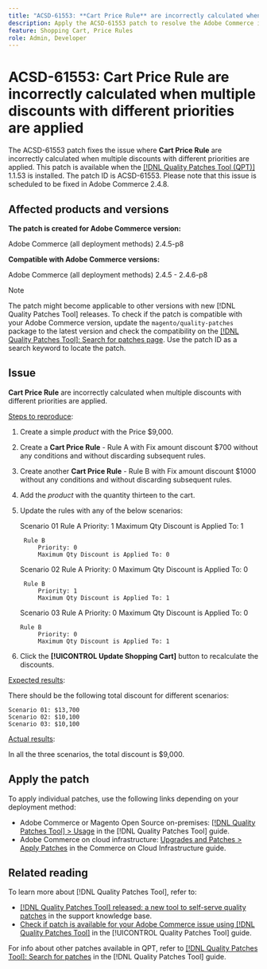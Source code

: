 ```yaml
---
title: "ACSD-61553: **Cart Price Rule** are incorrectly calculated when multiple discounts with different priorities are applied"
description: Apply the ACSD-61553 patch to resolve the Adobe Commerce issue where **Cart Price Rule** are incorrectly calculated when multiple discounts with different priorities are applied.
feature: Shopping Cart, Price Rules
role: Admin, Developer
---
```

# ACSD-61553: **Cart Price Rule** are incorrectly calculated when multiple discounts with different priorities are applied

The ACSD-61553 patch fixes the issue where **Cart Price Rule** are incorrectly calculated when multiple discounts with different priorities are applied. This patch is available when the [[!DNL Quality Patches Tool (QPT)]](https://experienceleague.adobe.com/en/docs/commerce-knowledge-base/kb/announcements/commerce-announcements/magento-quality-patches-released-new-tool-to-self-serve-quality-patches) 1.1.53 is installed. The patch ID is ACSD-61553. Please note that this issue is scheduled to be fixed in Adobe Commerce  2.4.8.

## Affected products and versions

**The patch is created for Adobe Commerce version:**

Adobe Commerce (all deployment methods) 2.4.5-p8

**Compatible with Adobe Commerce versions:**

Adobe Commerce (all deployment methods) 2.4.5 - 2.4.6-p8

>[!NOTE]
>
>The patch might become applicable to other versions with new [!DNL Quality Patches Tool] releases. To check if the patch is compatible with your Adobe Commerce version, update the `magento/quality-patches` package to the latest version and check the compatibility on the [[!DNL Quality Patches Tool]: Search for patches page](https://experienceleague.adobe.com/tools/commerce-quality-patches/index.html). Use the patch ID as a search keyword to locate the patch.

## Issue

**Cart Price Rule** are incorrectly calculated when multiple discounts with different priorities are applied.

<u>Steps to reproduce</u>:

1. Create a simple *product* with the Price $9,000.
1. Create a **Cart Price Rule** - Rule A with Fix amount discount $700 without any conditions and without discarding subsequent rules.
1. Create another **Cart Price Rule** - Rule B with Fix amount discount $1000 without any conditions and without discarding subsequent rules.
1. Add the *product* with the quantity thirteen to the cart.
1. Update the rules with any of the below scenarios:

    Scenario 01
        Rule A
            Priority: 1
            Maximum Qty Discount is Applied To: 1

        Rule B
            Priority: 0
            Maximum Qty Discount is Applied To: 0

    Scenario 02
        Rule A
            Priority: 0
            Maximum Qty Discount is Applied To: 0

        Rule B
            Priority: 1
            Maximum Qty Discount is Applied To: 1

    Scenario 03
        Rule A
            Priority: 0
            Maximum Qty Discount is Applied To: 0

       Rule B
            Priority: 0
            Maximum Qty Discount is Applied To: 1

1. Click the **[!UICONTROL Update Shopping Cart]** button to recalculate the discounts.


<u>Expected results</u>:

There should be the following total discount for different scenarios:

    Scenario 01: $13,700
    Scenario 02: $10,100
    Scenario 03: $10,100

<u>Actual results</u>:

In all the three scenarios, the total discount is $9,000.

## Apply the patch

To apply individual patches, use the following links depending on your deployment method:

* Adobe Commerce or Magento Open Source on-premises: [[!DNL Quality Patches Tool] > Usage](/help/tools/quality-patches-tool/usage.md) in the [!DNL Quality Patches Tool] guide.
* Adobe Commerce on cloud infrastructure: [Upgrades and Patches > Apply Patches](https://experienceleague.adobe.com/docs/commerce-cloud-service/user-guide/develop/upgrade/apply-patches.html) in the Commerce on Cloud Infrastructure guide.

## Related reading

To learn more about [!DNL Quality Patches Tool], refer to:

* [[!DNL Quality Patches Tool] released: a new tool to self-serve quality patches](https://experienceleague.adobe.com/en/docs/commerce-knowledge-base/kb/announcements/commerce-announcements/magento-quality-patches-released-new-tool-to-self-serve-quality-patches) in the support knowledge base.
* [Check if patch is available for your Adobe Commerce issue using [!DNL Quality Patches Tool]](/help/tools/quality-patches-tool/patches-available-in-qpt/check-patch-for-magento-issue-with-magento-quality-patches.md) in the [!UICONTROL Quality Patches Tool] guide.


For info about other patches available in QPT, refer to [[!DNL Quality Patches Tool]: Search for patches](https://experienceleague.adobe.com/tools/commerce-quality-patches/index.html) in the [!DNL Quality Patches Tool] guide.
